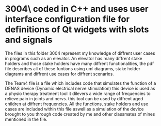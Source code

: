 # 3004\ coded in C++ and uses user interface configuration file for definitions of Qt widgets with slots and signals

The files in this folder 3004 represent my knowledge of diffrent user cases in programs such as an elevator. An elevator has many diffrent stake holders
and those stake holders have many diffrent functionalities, the pdf file describes all of these funtions using uml diagrams, stake holder diagrams and diffrent use cases
for diffrent scenarios.

The Team4 file is a file which includes code that simulates the function of a DENAS device (Dynamic electrical nerve stimulation) this device is used as a physio therapy 
treatment tool it dilevers a wide range of frequencies to relieve pain in joints and nervs. this tool can be used by diffrent aged children at diffrent frequencies.
All the functions, stake holders and use cases are included within this file aswell as a simulation of the device brought to you through code created by me and other 
classmates of mines mentioned in the file. 
